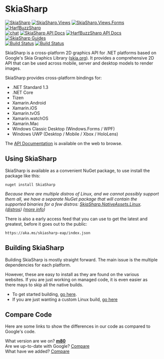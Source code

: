 # SkiaSharp

[![SkiaSharp](https://img.shields.io/nuget/vpre/SkiaSharp.svg?maxAge=2592000&label=SkiaSharp%20nuget)](https://www.nuget.org/packages/SkiaSharp)  [![SkiaSharp.Views](https://img.shields.io/nuget/vpre/SkiaSharp.Views.svg?maxAge=2592000&label=SkiaSharp.Views%20nuget)](https://www.nuget.org/packages/SkiaSharp.Views)  [![SkiaSharp.Views.Forms](https://img.shields.io/nuget/vpre/SkiaSharp.Views.Forms.svg?maxAge=2592000&label=SkiaSharp.Views.Forms%20nuget)](https://www.nuget.org/packages/SkiaSharp.Views.Forms)  [![HarfBuzzSharp](https://img.shields.io/nuget/vpre/HarfBuzzSharp.svg?maxAge=2592000&label=HarfBuzzSharp%20nuget)](https://www.nuget.org/packages/HarfBuzzSharp)  
[![chat](https://img.shields.io/badge/chat-xamarin%2FXamarinComponents-E60256.svg)](https://gitter.im/xamarin/XamarinComponents)  [![SkiaSharp API Docs](https://img.shields.io/badge/docs-skiasharp-1faece.svg)](https://docs.microsoft.com/dotnet/api/SkiaSharp)  [![HarfBuzzSharp API Docs](https://img.shields.io/badge/docs-harfbuzzsharp-1faece.svg)](https://docs.microsoft.com/dotnet/api/SkiaSharp)  [![SkiaSharp Guides](https://img.shields.io/badge/docs-guides-1faece.svg)](https://docs.microsoft.com/xamarin/graphics-games/skiasharp/)  
[![Build Status](https://dev.azure.com/devdiv/DevDiv/_apis/build/status/Xamarin/Components/SkiaSharp?branchName=master)](https://dev.azure.com/devdiv/DevDiv/_build/latest?definitionId=10789&branchName=master)  [![Build Status](https://dev.azure.com/xamarin/public/_apis/build/status/mono/SkiaSharp/SkiaSharp%20(Public)?branchName=master)](https://dev.azure.com/xamarin/public/_build/latest?definitionId=4&branchName=master)

SkiaSharp is a cross-platform 2D graphics API for .NET platforms based on Google's
Skia Graphics Library ([skia.org](https://skia.org/)). It provides a comprehensive 2D API that can
be used across mobile, server and desktop models to render images.

SkiaSharp provides cross-platform bindings for:

 - .NET Standard 1.3
 - .NET Core
 - Tizen
 - Xamarin.Android
 - Xamarin.iOS
 - Xamarin.tvOS
 - Xamarin.watchOS
 - Xamarin.Mac
 - Windows Classic Desktop (Windows.Forms / WPF)
 - Windows UWP (Desktop / Mobile / Xbox / HoloLens)

The [API Documentation](https://docs.microsoft.com/en-us/dotnet/api/SkiaSharp/) is
available on the web to browse.

## Using SkiaSharp

SkiaSharp is available as a convenient NuGet package, to use install the package like this:

```
nuget install SkiaSharp
```

_Because there are multiple distros of Linux, and we cannot possibly support them all, we have a separate NuGet package that will contain the supported binaries for a few distros: [SkiaSharp.NativeAssets.Linux](https://www.nuget.org/packages/SkiaSharp.NativeAssets.Linux). ([distros](https://github.com/mono/SkiaSharp/issues/453)) ([more info](https://github.com/mono/SkiaSharp/issues/312))_

There is also a early access feed that you can use to get the latest and greatest, before it goes out to the public:

```
https://aka.ms/skiasharp-eap/index.json
```

## Building SkiaSharp

Building SkiaSharp is mostly straight forward. The main issue is the multiple dependencies for each platform.

However, these are easy to install as they are found on the various websites. If you are just working on managed code, it is even easier as there mays to skip all the native builds.

 - To get started building, [go here](https://github.com/mono/SkiaSharp/wiki/Building-SkiaSharp).
 - If you are just wanting a custom Linux build, [go here](https://github.com/mono/SkiaSharp/wiki/Building-on-Linux)

## Compare Code

Here are some links to show the differences in our code as compared to Google's code.

What version are we on? [**m80**](https://github.com/google/skia/tree/chrome/m80)  
Are we up-to-date with Google? [Compare](https://github.com/mono/skia/compare/xamarin-mobile-bindings...google:chrome/m80)  
What have we added? [Compare](https://github.com/google/skia/compare/chrome/m80...mono:xamarin-mobile-bindings)  
